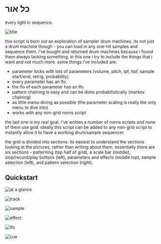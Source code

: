 # כל אור

every light in sequence.

![title](/docs/title.jpg)

this script is born out an exploration of sampler drum machines. its not just a drum machine though - you can load in any one-hit samples and sequence them. i've bought and returned drum machines because i found them always lacking something. in this one i try to include the things that i want and not much more. some things i've included are:

- parameter locks with lots of parameters (volume, pitch, lpf, hpf, sample start/end, retrig, probability).
- every parameter has an lfo.
- the lfo of each parameter has an lfo.
- pattern chaining is easy and can be done probabilistically (markov chaining)
- as little menu-diving as possible (the parameter scaling is really the only menu to dive into)
- works with any non-grid norns script

the last one is my real goal. i've written a number of norns scripts and none of them use grid. ideally this script can be added to any non-grid script to instantly allow it to have a working drum/sample sequencer.

the grid is divided into sections. its easiest to understand the sections looking at the pictures, rather than writing about them. essentially there are six sections - patterning (top half of grid), a scale bar (middle), stop/record/play buttons (left), parameters and effects (middle top), sample selection (left), and pattern selection (right).



## Quickstart

![at a glance](./docs/glance.jpg)

![track](./docs/track.jpg)

![sample](./docs/sample.jpg)

![effect](./docs/effect.jpg)

![lfo](./docs/lfo.jpg)

![cue](./docs/cue.jpg)
